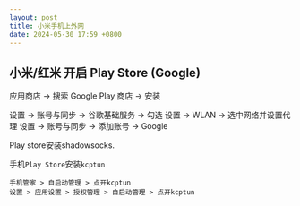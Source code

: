 ```yaml
---
layout: post
title: 小米手机上外网
date: 2024-05-30 17:59 +0800
---
```


## 小米/红米 开启 Play Store (Google)

应用商店 -> 搜索 Google Play 商店 -> 安装

设置 -> 账号与同步 -> 谷歌基础服务 -> 勾选
设置 -> WLAN -> 选中网络并设置代理
设置 -> 账号与同步 -> 添加账号 -> Google

Play store安装shadowsocks.


手机`Play Store`安装`kcptun`
```
手机管家 > 自启动管理 > 点开kcptun
设置 > 应用设置 > 授权管理 > 自启动管理 > 点开kcptun
```